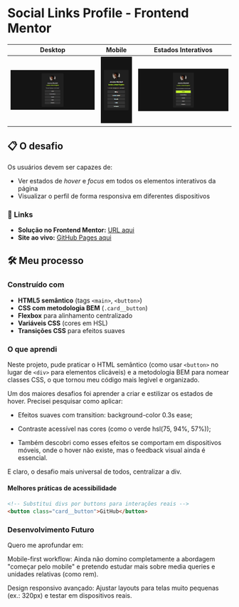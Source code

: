 # Social Links Profile - Frontend Mentor

| Desktop                                              | Mobile                                              | Estados Interativos                                       |
| ---------------------------------------------------- | --------------------------------------------------- | --------------------------------------------------------- |
| <img src="./images/design-desktop.png" width="100%"> | <img src="./images/design-mobile.png" width="100%"> | <img src="./images/design-active-state.png" width="100%"> |

## 📋 O desafio

Os usuários devem ser capazes de:

- Ver estados de _hover_ e _focus_ em todos os elementos interativos da página
- Visualizar o perfil de forma responsiva em diferentes dispositivos

### 🔗 Links

- **Solução no Frontend Mentor:** [URL aqui]()
- **Site ao vivo:** [GitHub Pages aqui]()

## 🛠 Meu processo

### Construído com

- **HTML5 semântico** (tags `<main>`, `<button>`)
- **CSS com metodologia BEM** (`.card__button`)
- **Flexbox** para alinhamento centralizado
- **Variáveis CSS** (cores em HSL)
- **Transições CSS** para efeitos suaves

### O que aprendi

Neste projeto, pude praticar o HTML semântico (como usar `<button>` no lugar de `<div>` para elementos clicáveis) e a metodologia BEM para nomear classes CSS, o que tornou meu código mais legível e organizado.

Um dos maiores desafios foi aprender a criar e estilizar os estados de hover. Precisei pesquisar como aplicar:

- Efeitos suaves com transition: background-color 0.3s ease;

- Contraste acessível nas cores (como o verde hsl(75, 94%, 57%));

- Também descobri como esses efeitos se comportam em dispositivos móveis, onde o hover não existe, mas o feedback visual ainda é essencial.

E claro, o desafio mais universal de todos, centralizar a div.

#### Melhores práticas de acessibilidade

```html
<!-- Substitui divs por buttons para interações reais -->
<button class="card__button">GitHub</button>
```

### Desenvolvimento Futuro

Quero me aprofundar em:

Mobile-first workflow: Ainda não domino completamente a abordagem "começar pelo mobile" e pretendo estudar mais sobre media queries e unidades relativas (como rem).

Design responsivo avançado: Ajustar layouts para telas muito pequenas (ex.: 320px) e testar em dispositivos reais.

